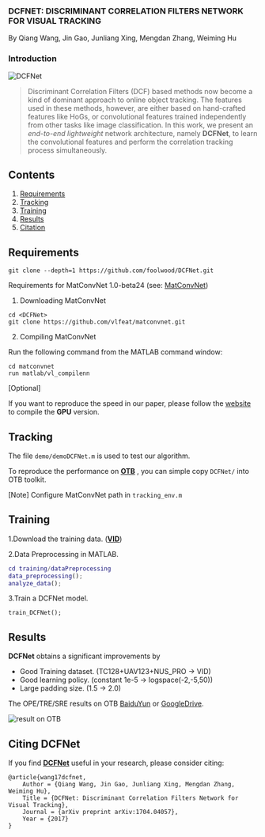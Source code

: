 ### DCFNET: DISCRIMINANT CORRELATION FILTERS NETWORK FOR VISUAL TRACKING

By Qiang Wang, Jin Gao, Junliang Xing, Mengdan Zhang, Weiming Hu

### Introduction

![DCFNet](result/DCFNet.png)

> Discriminant Correlation Filters (DCF) based methods now become a kind of dominant approach to online object tracking. The features used in these methods, however, are either based on hand-crafted features like HoGs, or convolutional features trained independently from other tasks like image classification. In this work, we present an *end-to-end lightweight* network architecture, namely **DCFNet**, to learn the convolutional features and perform the correlation tracking process simultaneously.

## Contents
1. [Requirements](#Requirements)
2. [Tracking](#Tracking)
3. [Training](#Training)
4. [Results](#Results)
5. [Citation](#Citing-DCFNet)

## Requirements

```
git clone --depth=1 https://github.com/foolwood/DCFNet.git
```

Requirements for MatConvNet 1.0-beta24 \(see: [MatConvNet](http://www.vlfeat.org/matconvnet/install/)\)

1. Downloading MatConvNet

```
cd <DCFNet>
git clone https://github.com/vlfeat/matconvnet.git
```

2. Compiling MatConvNet

Run the following command from the MATLAB command window:
```
cd matconvnet
run matlab/vl_compilenn
```

[Optional]

 If you want to reproduce the speed in our paper, please follow the [website](http://www.vlfeat.org/matconvnet/install/) to compile the **GPU** version.

## Tracking

The file `demo/demoDCFNet.m` is used to test our algorithm.

To reproduce the performance on [**OTB**](http://cvlab.hanyang.ac.kr/tracker_benchmark/index.html) , you can simple copy `DCFNet/` into OTB toolkit.

[Note] Configure MatConvNet path in `tracking_env.m`

## Training

1.Download the training data. ([**VID**](data))

2.Data Preprocessing in MATLAB.

```matlab
cd training/dataPreprocessing
data_preprocessing();
analyze_data();
```

3.Train a DCFNet model.

```
train_DCFNet();
```

## Results

**DCFNet** obtains a significant improvements by

- Good Training dataset. (TC128+UAV123+NUS_PRO -> VID)
- Good learning policy. (constant 1e-5  ->  logspace(-2,-5,50))
- Large padding size. (1.5  -> 2.0)

The OPE/TRE/SRE results on OTB [BaiduYun](http://pan.baidu.com/s/1boKcXkF) or [GoogleDrive](https://drive.google.com/open?id=0BwWEXCnRCqJ-SHNaYUJwaW81R1E).

![result on OTB](result/OTB.png)

## Citing DCFNet

If you find [**DCFNet**](https://arxiv.org/pdf/1704.04057.pdf) useful in your research, please consider citing:

```
@article{wang17dcfnet,
    Author = {Qiang Wang, Jin Gao, Junliang Xing, Mengdan Zhang, Weiming Hu},
    Title = {DCFNet: Discriminant Correlation Filters Network for Visual Tracking},
    Journal = {arXiv preprint arXiv:1704.04057},
    Year = {2017}
}
```
